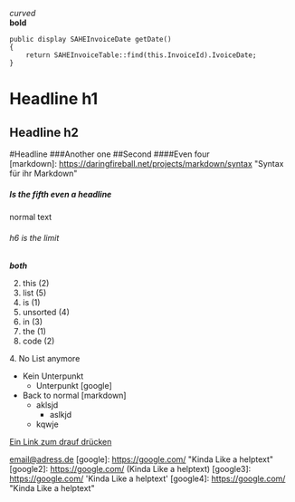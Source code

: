 *curved*  
**bold**

    public display SAHEInvoiceDate getDate()
    {
        return SAHEInvoiceTable::find(this.InvoiceId).IvoiceDate;
    }

Headline h1
===========
Headline h2
-----------  
#Headline
###Another one
##Second
####Even four  
[markdown]: https://daringfireball.net/projects/markdown/syntax "Syntax für ihr Markdown"
##### Is the fifth even a headline

normal text

###### h6 is the limit  
***both***

2. this (2)  
5. list (5)  
1. is (1)  
4. unsorted (4)  
3. in (3)
1. the (1)  
2. code (2)

4\. No List anymore

* Kein Unterpunkt 
    * Unterpunkt [google]
* Back to normal [markdown]
    * aklsjd  
        * aslkjd  
    * kqwje

[Ein Link zum drauf drücken](https://www.google.de)

<email@adress.de>
[google]: https://google.com/  "Kinda Like a helptext"
[google2]: https://google.com/  (Kinda Like a helptext)
[google3]: https://google.com/  'Kinda Like a helptext'
[google4]: <https://google.com/>  "Kinda Like a helptext"
